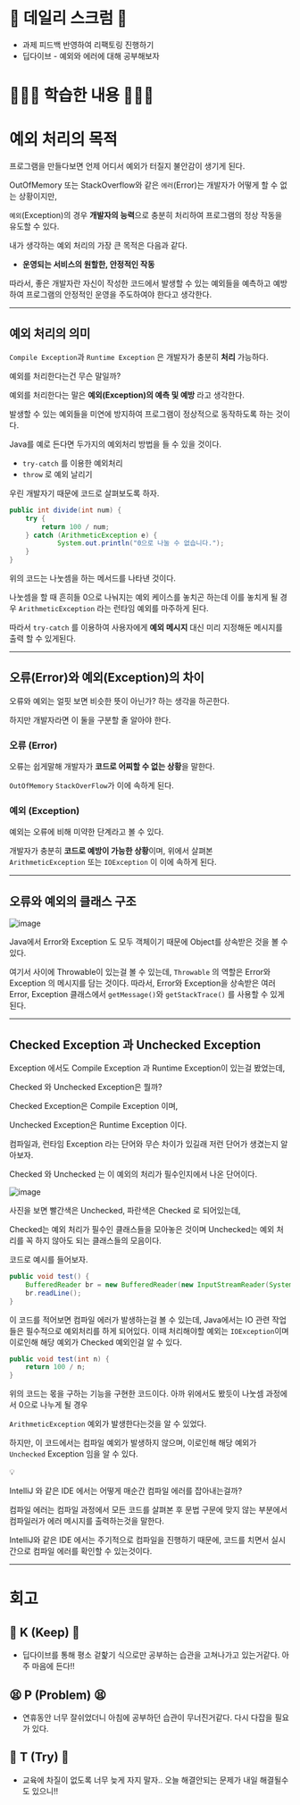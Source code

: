 # 💬 데일리 스크럼 💬
- 과제 피드백 반영하여 리팩토링 진행하기
- 딥다이브 - 예외와 에러에 대해 공부해보자

# 🧑🏻‍💻 학습한 내용 🧑🏻‍💻
# 예외 처리의 목적

프로그램을 만들다보면 언제 어디서 예외가 터질지 불안감이 생기게 된다.

OutOfMemory 또는 StackOverflow와 같은 `에러`(Error)는 개발자가 어떻게 할 수 없는 상황이지만,

`예외`(Exception)의 경우 **개발자의 능력**으로 충분히 처리하여 프로그램의 정상 작동을 유도할 수 있다.

내가 생각하는 예외 처리의 가장 큰 목적은 다음과 같다.

- **운영되는 서비스의 원할한, 안정적인 작동**

따라서, 좋은 개발자란 자신이 작성한 코드에서 발생할 수 있는 예외들을 예측하고 예방하여 프로그램의 안정적인 운영을 주도하여야 한다고 생각한다.

---

## 예외 처리의 의미

`Compile Exception`과 `Runtime Exception` 은 개발자가 충분히 **처리** 가능하다.

예외를 처리한다는건 무슨 말일까?

예외를 처리한다는 말은 **예외(Exception)의 예측 및 예방** 라고 생각한다.

발생할 수 있는 예외들을 미연에 방지하여 프로그램이 정상적으로 동작하도록 하는 것이다.

Java를 예로 든다면 두가지의 예외처리 방법을 들 수 있을 것이다.

- `try-catch` 를 이용한 예외처리
- `throw` 로 예외 날리기

우린 개발자기 때문에 코드로 살펴보도록 하자.

```java
public int divide(int num) {
	try {
		return 100 / num;
	} catch (ArithmeticException e) {
			System.out.println("0으로 나눌 수 없습니다.");
	}
}
```

위의 코드는 나눗셈을 하는 메서드를 나타낸 것이다.

나눗셈을 할 때 흔히들 0으로 나눠지는 예외 케이스를 놓치곤 하는데 이를 놓치게 될 경우 `ArithmeticException` 라는 런타임 예외를 마주하게 된다.

따라서 `try-catch` 를 이용하여 사용자에게 **예외 메시지** 대신 미리 지정해둔 메시지를 출력 할 수 있게된다.

---

## 오류(Error)와 예외(Exception)의 차이

오류와 예외는 얼핏 보면 비슷한 뜻이 아닌가? 하는 생각을 하곤한다.

하지만 개발자라면 이 둘을 구분할 줄 알아야 한다.

### 오류 (Error)

오류는 쉽게말해 개발자가 **코드로 어찌할 수 없는 상황**을 말한다.

`OutOfMemory` `StackOverFlow`가 이에 속하게 된다. 

### 예외 (Exception)

예외는 오류에 비해 미약한 단계라고 볼 수 있다.

개발자가 충분히 **코드로 예방이 가능한 상황**이며, 위에서 살펴본 `ArithmeticException`  또는 `IOException` 이 이에 속하게 된다.

---

## 오류와 예외의 클래스 구조

![image](https://github.com/user-attachments/assets/c6bcf0f6-97f1-481e-9db6-cd529107424b)

Java에서 Error와 Exception 도 모두 객체이기 때문에 Object를 상속받은 것을 볼 수 있다.

여기서 사이에 Throwable이 있는걸 볼 수 있는데, `Throwable` 의 역할은 Error와 Exception 의 메시지를 담는 것이다. 따라서, Error와 Exception을 상속받은 여러 Error, Exception 클래스에서 `getMessage()`와 `getStackTrace()` 를 사용할 수 있게 된다.

---

## Checked Exception 과 Unchecked Exception

Exception 에서도 Compile Exception 과 Runtime Exception이 있는걸 봤었는데,

Checked 와 Unchecked Exception은 뭘까?

Checked Exception은 Compile Exception 이며, 

Unchecked Exception은 Runtime Exception 이다.

컴파일과, 런타임 Exception 라는 단어와 무슨 차이가 있길래 저런 단어가 생겼는지 알아보자.

Checked 와 Unchecked 는 이 예외의 처리가 필수인지에서 나온 단어이다.

![image](https://github.com/user-attachments/assets/3fb9f260-c795-4010-b71b-d7743ff0648b)

사진을 보면 빨간색은 Unchecked, 파란색은 Checked 로 되어있는데,

Checked는 예외 처리가 필수인 클래스들을 모아놓은 것이며 Unchecked는 예외 처리를 꼭 하지 않아도 되는 클래스들의 모음이다.

코드로 예시를 들어보자.

```java
public void test() {
	BufferedReader br = new BufferedReader(new InputStreamReader(System.in));
	br.readLine();
}
```

이  코드를 적어보면 컴파일 에러가 발생하는걸 볼 수 있는데, Java에서는 IO 관련 작업들은 필수적으로 예외처리를 하게 되어있다. 이때 처리해야할 예외는 `IOException`이며 이로인해 해당 예외가 Checked 예외인걸 알 수 있다.

```java
public void test(int n) {
	return 100 / n;
}
```

위의 코드는 몫을 구하는 기능을 구현한 코드이다. 아까 위에서도 봤듯이 나눗셈 과정에서 0으로 나누게 될 경우 

`ArithmeticException` 예외가 발생한다는것을 알 수 있었다.

하지만, 이 코드에서는 컴파일 예외가 발생하지 않으며, 이로인해 해당 예외가 `Unchecked` Exception 임을 알 수 있다.


<aside>
💡

IntelliJ 와 같은 IDE 에서는 어떻게 매순간 컴파일 에러를 잡아내는걸까?

컴파일 에러는 컴파일 과정에서 모든 코드를 살펴본 후 문법 구문에 맞지 않는 부분에서 컴파일러가 에러 메시지를 출력하는것을 말한다.

IntelliJ와 같은 IDE 에서는 주기적으로 컴파일을 진행하기 때문에, 코드를 치면서 실시간으로 컴파일 에러를 확인할 수 있는것이다.

</aside>

---

# 회고
## 💪 K (Keep) 💪
- 딥다이브를 통해 평소 겉핥기 식으로만 공부하는 습관을 고쳐나가고 있는거같다. 아주 마음에 든다!!
  
## 😫 P (Problem) 😫
- 연휴동안 너무 잘쉬었더니 아침에 공부하던 습관이 무너진거같다. 다시 다잡을 필요가 있다.

## 🫵 T (Try) 🫵
- 교육에 차질이 없도록 너무 늦게 자지 말자.. 오늘 해결안되는 문제가 내일 해결될수도 있으니!!

